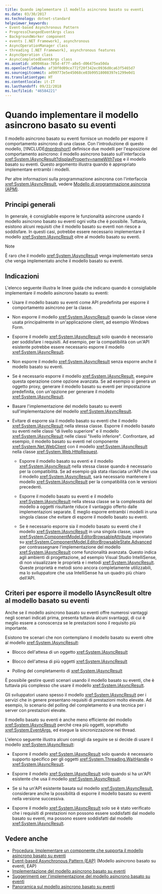 ```yaml
---
title: Quando implementare il modello asincrono basato su eventi
ms.date: 03/30/2017
ms.technology: dotnet-standard
helpviewer_keywords:
- Event-based Asynchronous Pattern
- ProgressChangedEventArgs class
- BackgroundWorker component
- events [.NET Framework], asynchronous
- AsyncOperationManager class
- threading [.NET Framework], asynchronous features
- AsyncOperation class
- AsyncCompletedEventArgs class
ms.assetid: a00046aa-785d-4f7f-a8e5-d06475ea50da
ms.openlocfilehash: af30f0d09ce772f20f342ec0936d0ca63f5465d7
ms.sourcegitcommit: ad99773e5e45068ce03b99518008397e1299e0d1
ms.translationtype: HT
ms.contentlocale: it-IT
ms.lasthandoff: 09/22/2018
ms.locfileid: "46584221"
---
```

# <a name="deciding-when-to-implement-the-event-based-asynchronous-pattern"></a>Quando implementare il modello asincrono basato su eventi
Il modello asincrono basato su eventi fornisce un modello per esporre il comportamento asincrono di una classe. Con l'introduzione di questo modello, [!INCLUDE[dnprdnshort](../../../includes/dnprdnshort-md.md)] definisce due modelli per l'esposizione del comportamento asincrono: il modello asincrono basato sull'interfaccia <xref:System.IAsyncResult?displayProperty=nameWithType> e il modello basato su eventi. Questo argomento illustra quando è appropriato implementare entrambi i modelli.  
  
 Per altre informazioni sulla programmazione asincrona con l'interfaccia <xref:System.IAsyncResult>, vedere [Modello di programmazione asincrona (APM)](../../../docs/standard/asynchronous-programming-patterns/asynchronous-programming-model-apm.md).  
  
## <a name="general-principles"></a>Principi generali  
 In generale, è consigliabile esporre le funzionalità asincrone usando il modello asincrono basato su eventi ogni volta che è possibile. Tuttavia, esistono alcuni requisiti che il modello basato su eventi non riesce a soddisfare. In questi casi, potrebbe essere necessario implementare il modello <xref:System.IAsyncResult> oltre al modello basato su eventi.  
  
> [!NOTE]
>  È raro che il modello <xref:System.IAsyncResult> venga implementato senza che venga implementato anche il modello basato su eventi.  
  
## <a name="guidelines"></a>Indicazioni  
 L'elenco seguente illustra le linee guida che indicano quando è consigliabile implementare il modello asincrono basato su eventi:  
  
-   Usare il modello basato su eventi come API predefinita per esporre il comportamento asincrono per la classe.  
  
-   Non esporre il modello <xref:System.IAsyncResult> quando la classe viene usata principalmente in un'applicazione client, ad esempio Windows Form.  
  
-   Esporre il modello <xref:System.IAsyncResult> solo quando è necessario per soddisfare i requisiti. Ad esempio, per la compatibilità con un'API esistente potrebbe essere necessario esporre il modello <xref:System.IAsyncResult>.  
  
-   Non esporre il modello <xref:System.IAsyncResult> senza esporre anche il modello basato su eventi.  
  
-   Se è necessario esporre il modello <xref:System.IAsyncResult>, eseguire questa operazione come opzione avanzata. Se ad esempio si genera un oggetto proxy, generare il modello basato su eventi per impostazione predefinita, con un'opzione per generare il modello <xref:System.IAsyncResult>.  
  
-   Basare l'implementazione del modello basato su eventi sull'implementazione del modello <xref:System.IAsyncResult>.  
  
-   Evitare di esporre sia il modello basato su eventi che il modello <xref:System.IAsyncResult> nella stessa classe. Esporre il modello basato su eventi nelle classi "di livello superiore" e il modello <xref:System.IAsyncResult> nelle classi "livello inferiore". Confrontare, ad esempio, il modello basato su eventi nel componente <xref:System.Net.WebClient> con il modello <xref:System.IAsyncResult> nella classe <xref:System.Web.HttpRequest>.  
  
    -   Esporre il modello basato su eventi e il modello <xref:System.IAsyncResult> nella stessa classe quando è necessario per la compatibilità. Se ad esempio già stata rilasciata un'API che usa il modello <xref:System.IAsyncResult>, sarà necessario mantenere il modello <xref:System.IAsyncResult> per la compatibilità con le versioni precedenti.  
  
    -   Esporre il modello basato su eventi e il modello <xref:System.IAsyncResult> nella stessa classe se la complessità del modello a oggetti risultante riduce il vantaggio offerto dalle implementazioni separate. È meglio esporre entrambi i modelli in una singola classe che evitare di esporre il modello basato su eventi.  
  
    -   Se è necessario esporre sia il modello basato su eventi che il modello <xref:System.IAsyncResult> in una singola classe, usare <xref:System.ComponentModel.EditorBrowsableAttribute> impostato su <xref:System.ComponentModel.EditorBrowsableState.Advanced> per contrassegnare l'implementazione del modello <xref:System.IAsyncResult> come funzionalità avanzata. Questo indica agli ambienti di progettazione, ad esempio Visual Studio IntelliSense, di non visualizzare le proprietà e i metodi <xref:System.IAsyncResult>. Queste proprietà e metodi sono ancora completamente utilizzabili, ma lo sviluppatore che usa IntelliSense ha un quadro più chiaro dell'API.  
  
## <a name="criteria-for-exposing-the-iasyncresult-pattern-in-addition-to-the-event-based-pattern"></a>Criteri per esporre il modello IAsyncResult oltre al modello basato su eventi  
 Anche se il modello asincrono basato su eventi offre numerosi vantaggi negli scenari indicati prima, presenta tuttavia alcuni svantaggi, di cui è meglio essere a conoscenza se le prestazioni sono il requisito più importante.  
  
 Esistono tre scenari che non contemplano il modello basato su eventi oltre al modello <xref:System.IAsyncResult>:  
  
-   Blocco dell'attesa di un oggetto <xref:System.IAsyncResult>  
  
-   Blocco dell'attesa di più oggetti <xref:System.IAsyncResult>  
  
-   Polling del completamento di <xref:System.IAsyncResult>  
  
 È possibile gestire questi scenari usando il modello basato su eventi, che è tuttavia più complesso che usare il modello <xref:System.IAsyncResult>.  
  
 Gli sviluppatori usano spesso il modello <xref:System.IAsyncResult> per i servizi che in genere presentano requisiti di prestazioni molto elevate. Ad esempio, lo scenario del polling del completamento è una tecnica per i server con prestazioni elevate.  
  
 Il modello basato su eventi è anche meno efficiente del modello <xref:System.IAsyncResult> perché crea più oggetti, soprattutto <xref:System.EventArgs>, ed esegue la sincronizzazione nei thread.  
  
 L'elenco seguente illustra alcuni consigli da seguire se si decide di usare il modello <xref:System.IAsyncResult>:  
  
-   Esporre il modello <xref:System.IAsyncResult> solo quando è necessario supporto specifico per gli oggetti <xref:System.Threading.WaitHandle> o <xref:System.IAsyncResult>.  
  
-   Esporre il modello <xref:System.IAsyncResult> solo quando si ha un'API esistente che usa il modello <xref:System.IAsyncResult>.  
  
-   Se si ha un'API esistente basata sul modello <xref:System.IAsyncResult>, considerare anche la possibilità di esporre il modello basato su eventi nella versione successiva.  
  
-   Esporre il modello <xref:System.IAsyncResult> solo se è stato verificato che i requisiti di prestazioni non possono essere soddisfatti dal modello basato su eventi, ma possono essere soddisfatti dal modello <xref:System.IAsyncResult>.  
  
## <a name="see-also"></a>Vedere anche

- [Procedura: Implementare un componente che supporta il modello asincrono basato su eventi](../../../docs/standard/asynchronous-programming-patterns/component-that-supports-the-event-based-asynchronous-pattern.md)  
- [Event-based Asynchronous Pattern (EAP)](../../../docs/standard/asynchronous-programming-patterns/event-based-asynchronous-pattern-eap.md) (Modello asincrono basato su eventi, EAP)  
- [Implementazione del modello asincrono basato su eventi](../../../docs/standard/asynchronous-programming-patterns/implementing-the-event-based-asynchronous-pattern.md)  
- [Suggerimenti per l'implementazione del modello asincrono basato su eventi](../../../docs/standard/asynchronous-programming-patterns/best-practices-for-implementing-the-event-based-asynchronous-pattern.md)  
- [Panoramica sul modello asincrono basato su eventi](../../../docs/standard/asynchronous-programming-patterns/event-based-asynchronous-pattern-overview.md)
